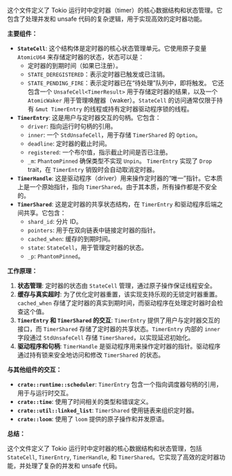 这个文件定义了 Tokio 运行时中定时器（timer）的核心数据结构和状态管理。它包含了处理并发和 unsafe 代码的复杂逻辑，用于实现高效的定时器功能。

**主要组件：**

*   **`StateCell`**:  这个结构体是定时器的核心状态管理单元。它使用原子变量 `AtomicU64` 来存储定时器的状态，状态可以是：
    *   定时器的到期时间（如果已注册）。
    *   `STATE_DEREGISTERED`：表示定时器已触发或已注销。
    *   `STATE_PENDING_FIRE`：表示定时器已在“待处理”队列中，即将触发。
    它还包含一个 `UnsafeCell<TimerResult>` 用于存储定时器的结果，以及一个 `AtomicWaker` 用于管理唤醒器（waker）。`StateCell` 的访问通常仅限于持有 `&mut TimerEntry` 的线程或持有定时器驱动程序锁的线程。
*   **`TimerEntry`**:  这是用户与定时器交互的句柄。它包含：
    *   `driver`:  指向运行时句柄的引用。
    *   `inner`:  一个 `StdUnsafeCell`，用于存储 `TimerShared` 的 `Option`。
    *   `deadline`:  定时器的截止时间。
    *   `registered`:  一个布尔值，指示截止时间是否已注册。
    *   `_m`:  `PhantomPinned` 确保类型不实现 `Unpin`。
    `TimerEntry` 实现了 `Drop` trait，在 `TimerEntry` 销毁时会自动取消定时器。
*   **`TimerHandle`**:  这是驱动程序（driver）用来操作定时器的“唯一”指针。它本质上是一个原始指针，指向 `TimerShared`。由于其本质，所有操作都是不安全的。
*   **`TimerShared`**:  这是定时器的共享状态结构，在 `TimerEntry` 和驱动程序后端之间共享。它包含：
    *   `shard_id`:  分片 ID。
    *   `pointers`:  用于在双向链表中链接定时器的指针。
    *   `cached_when`:  缓存的到期时间。
    *   `state`:  `StateCell`，用于管理定时器的状态。
    *   `_p`:  `PhantomPinned`。

**工作原理：**

1.  **状态管理**:  定时器的状态由 `StateCell` 管理，通过原子操作保证线程安全。
2.  **缓存与真实超时**:  为了优化定时器重置，该实现支持乐观的无锁定时器重置。`cached_when` 存储了定时器的真实到期时间，而驱动程序在处理定时器时会检查这个值。
3.  **`TimerEntry` 和 `TimerShared` 的交互**:  `TimerEntry` 提供了用户与定时器交互的接口，而 `TimerShared` 存储了定时器的共享状态。`TimerEntry` 内部的 `inner` 字段通过 `StdUnsafeCell` 存储 `TimerShared`，以实现延迟初始化。
4.  **驱动程序和句柄**:  `TimerHandle` 是驱动程序用来操作定时器的指针。驱动程序通过持有锁来安全地访问和修改 `TimerShared` 的状态。

**与其他组件的交互：**

*   **`crate::runtime::scheduler`**:  `TimerEntry` 包含一个指向调度器句柄的引用，用于与运行时交互。
*   **`crate::time`**:  使用了时间相关的类型和错误定义。
*   **`crate::util::linked_list`**:  `TimerShared` 使用链表来组织定时器。
*   **`crate::loom`**:  使用了 `loom` 提供的原子操作和并发原语。

**总结：**

这个文件定义了 Tokio 运行时中定时器的核心数据结构和状态管理，包括 `StateCell`, `TimerEntry`, `TimerHandle`, 和 `TimerShared`。它实现了高效的定时器功能，并处理了复杂的并发和 unsafe 代码。
